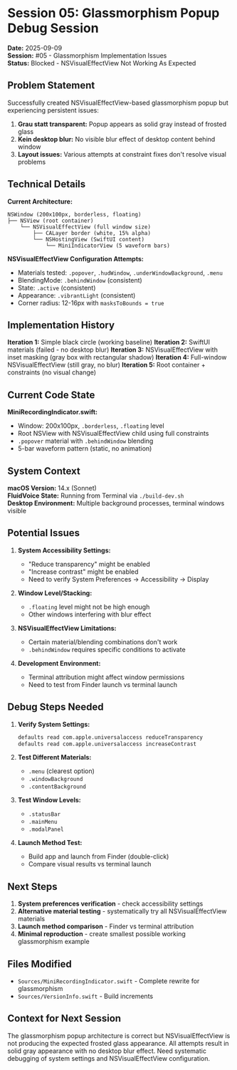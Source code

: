 # Session 05: Glassmorphism Popup Debug Session

**Date:** 2025-09-09  
**Session:** #05 - Glassmorphism Implementation Issues  
**Status:** Blocked - NSVisualEffectView Not Working As Expected

## Problem Statement

Successfully created NSVisualEffectView-based glassmorphism popup but experiencing persistent issues:

1. **Grau statt transparent:** Popup appears as solid gray instead of frosted glass
2. **Kein desktop blur:** No visible blur effect of desktop content behind window
3. **Layout issues:** Various attempts at constraint fixes don't resolve visual problems

## Technical Details

**Current Architecture:**
```
NSWindow (200x100px, borderless, floating)
├── NSView (root container)
    └── NSVisualEffectView (full window size)
        ├── CALayer border (white, 15% alpha)
        └── NSHostingView (SwiftUI content)
            └── MiniIndicatorView (5 waveform bars)
```

**NSVisualEffectView Configuration Attempts:**
- Materials tested: `.popover`, `.hudWindow`, `.underWindowBackground`, `.menu`
- BlendingMode: `.behindWindow` (consistent)
- State: `.active` (consistent) 
- Appearance: `.vibrantLight` (consistent)
- Corner radius: 12-16px with `masksToBounds = true`

## Implementation History

**Iteration 1:** Simple black circle (working baseline)
**Iteration 2:** SwiftUI materials (failed - no desktop blur)
**Iteration 3:** NSVisualEffectView with inset masking (gray box with rectangular shadow)
**Iteration 4:** Full-window NSVisualEffectView (still gray, no blur)
**Iteration 5:** Root container + constraints (no visual change)

## Current Code State

**MiniRecordingIndicator.swift:**
- Window: 200x100px, `.borderless`, `.floating` level
- Root NSView with NSVisualEffectView child using full constraints
- `.popover` material with `.behindWindow` blending
- 5-bar waveform pattern (static, no animation)

## System Context

**macOS Version:** 14.x (Sonnet)  
**FluidVoice State:** Running from Terminal via `./build-dev.sh`  
**Desktop Environment:** Multiple background processes, terminal windows visible

## Potential Issues

1. **System Accessibility Settings:** 
   - "Reduce transparency" might be enabled
   - "Increase contrast" might be enabled
   - Need to verify System Preferences → Accessibility → Display

2. **Window Level/Stacking:**
   - `.floating` level might not be high enough
   - Other windows interfering with blur effect

3. **NSVisualEffectView Limitations:**
   - Certain material/blending combinations don't work
   - `.behindWindow` requires specific conditions to activate

4. **Development Environment:**
   - Terminal attribution might affect window permissions
   - Need to test from Finder launch vs terminal launch

## Debug Steps Needed

1. **Verify System Settings:**
   ```bash
   defaults read com.apple.universalaccess reduceTransparency
   defaults read com.apple.universalaccess increaseContrast
   ```

2. **Test Different Materials:**
   - `.menu` (clearest option)
   - `.windowBackground` 
   - `.contentBackground`

3. **Test Window Levels:**
   - `.statusBar`
   - `.mainMenu` 
   - `.modalPanel`

4. **Launch Method Test:**
   - Build app and launch from Finder (double-click)
   - Compare visual results vs terminal launch

## Next Steps

1. **System preferences verification** - check accessibility settings
2. **Alternative material testing** - systematically try all NSVisualEffectView materials
3. **Launch method comparison** - Finder vs terminal attribution
4. **Minimal reproduction** - create smallest possible working glassmorphism example

## Files Modified

- `Sources/MiniRecordingIndicator.swift` - Complete rewrite for glassmorphism
- `Sources/VersionInfo.swift` - Build increments

## Context for Next Session

The glassmorphism popup architecture is correct but NSVisualEffectView is not producing the expected frosted glass appearance. All attempts result in solid gray appearance with no desktop blur effect. Need systematic debugging of system settings and NSVisualEffectView configuration.